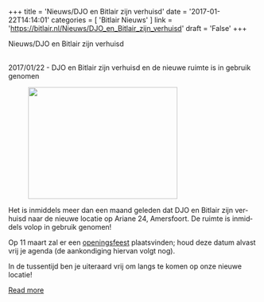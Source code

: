 +++
title = 'Nieuws/DJO en Bitlair zijn verhuisd'
date = '2017-01-22T14:14:01'
categories = [ 
 'Bitlair Nieuws' 
] 
link = 'https://bitlair.nl/Nieuws/DJO_en_Bitlair_zijn_verhuisd'
draft = 'False'
+++

<div class="mw-content-ltr mw-parser-output" dir="ltr" lang="en"><p><a class="mw-selflink selflink">Nieuws/DJO en Bitlair zijn verhuisd</a>
</p></div><div class="mw-content-ltr mw-parser-output" dir="ltr" lang="en"><p><br />
2017/01/22 - DJO en Bitlair zijn verhuisd en de nieuwe ruimte is in gebruik genomen
</p>
<figure class="mw-default-size"><a class="mw-file-description" href="https://bitlair.nl/File:Bitlair_space2_leds.jpg"><img class="mw-file-element" height="225" src="https://bitlair.nl/images/thumb/b/b0/Bitlair_space2_leds.jpg/300px-Bitlair_space2_leds.jpg" width="300" /></a><figcaption></figcaption></figure>
<p>Het is inmiddels meer dan een maand geleden dat DJO en Bitlair zijn verhuisd naar de nieuwe locatie op Ariane 24, Amersfoort. De ruimte is inmiddels volop in gebruik genomen!
</p><p>Op 11 maart zal er een <a href="https://bitlair.nl/Events/2017-03-11_Openingsfeest_Space2.0" title="Events/2017-03-11 Openingsfeest Space2.0">openingsfeest</a> plaatsvinden; houd deze datum alvast vrij je agenda (de aankondiging hiervan volgt nog).
</p><p>In de tussentijd ben je uiteraard vrij om langs te komen op onze nieuwe locatie!
</p></div>

[Read more](https://bitlair.nl/Nieuws/DJO_en_Bitlair_zijn_verhuisd)